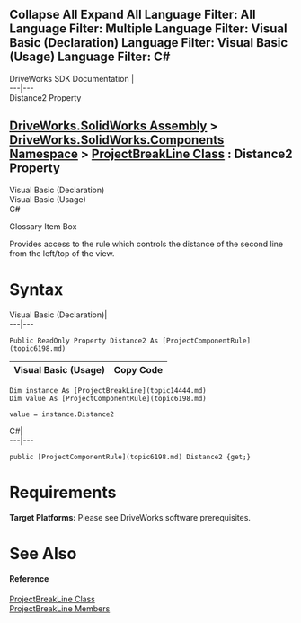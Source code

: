 Collapse All Expand All Language Filter: All  Language Filter: Multiple  Language Filter: Visual Basic (Declaration) Language Filter: Visual Basic (Usage) Language Filter: C#  
---  
DriveWorks SDK Documentation  |   
---|---  
Distance2 Property   
  
[DriveWorks.SolidWorks Assembly](topic13342.md) > [DriveWorks.SolidWorks.Components Namespace](topic13925.md) > [ProjectBreakLine Class](topic14444.md) : Distance2 Property  
---  
  
Visual Basic (Declaration)    
Visual Basic (Usage)    
C# 

Glossary Item Box

Provides access to the rule which controls the distance of the second line from the left/top of the view. 

# Syntax

Visual Basic (Declaration)|   
---|---  
      
    
    Public ReadOnly Property Distance2 As [ProjectComponentRule](topic6198.md)  
  
Visual Basic (Usage)| Copy Code  
---|---  
      
    
    Dim instance As [ProjectBreakLine](topic14444.md)
    Dim value As [ProjectComponentRule](topic6198.md)
     
    value = instance.Distance2  
  
C#|   
---|---  
      
    
    public [ProjectComponentRule](topic6198.md) Distance2 {get;}  
  
# Requirements

**Target Platforms:** Please see DriveWorks software prerequisites.

# See Also

#### Reference

[ProjectBreakLine Class](topic14444.md)   
[ProjectBreakLine Members](topic14445.md)


